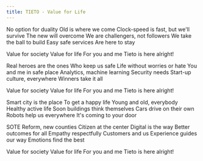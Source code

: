 ```yaml
---
title: TIETO - Value for Life
---
```

No option for duality
Old is where we come
Clock-speed is fast, but we'll survive
The new will overcome
We are challengers, not followers
We take the ball to build
Easy safe services
Are here to stay

Value for society
Value for life
For you and me
Tieto is here alright!

Real heroes are the ones
Who keep us safe
Life without worries or hate
You and me in safe place
Analytics, machine learning
Security needs
Start-up culture, everywhere
Winners take it all

Value for society
Value for life
For you and me
Tieto is here alright!

Smart city is the place
To get a happy life
Young and old, everybody
Healthy active life
Soon buildings think themselves
Cars drive on their own
Robots help us everywhere
It's coming to your door

SOTE Reform, new counties
Citizen at the center
Digital is the way
Better outcomes for all
Empathy respectfully
Customers and us
Experience guides our way
Emotions find the best

Value for society
Value for life
For you and me
Tieto is here alright!
